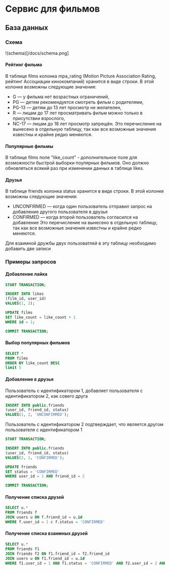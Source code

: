 # Сервис для фильмов

## База данных

### Схема
!(schema)[/docs/schema.png]

#### Рейтинг фильма

В таблице films колонка mpa_rating (Motion Picture Association Rating, рейтинг Ассоциации кинокомпаний) хранится в виде строки.
В этой колонке возможны следующие значения:
- G — у фильма нет возрастных ограничений,
- PG — детям рекомендуется смотреть фильм с родителями,
- PG-13 — детям до 13 лет просмотр не желателен,
- R — лицам до 17 лет просматривать фильм можно только в присутствии взрослого,
- NC-17 — лицам до 18 лет просмотр запрещён.
Это перечисление на вынесено в отдельную таблицу, так как все возможные значения известны и крайне редко меняются.

#### Популярные фильмы

В таблице films поле "like_count" - дополнительное поле для возможности быстрой выборки поулярных фильмов. Оно должно обновляться всякий раз при изменении данных в таблице likes. 

#### Друзья

В таблице friends колонка status хранится в виде строки.
В этой колонке возможны следующие значения:
- UNCONFIRMED — когда один пользователь отправил запрос на добавление другого пользователя в друзья
- CONFIRMED — когда второй пользователь согласился на добавление
Это перечисление на вынесено в отдельную таблицу, так как все возможные значения известны и крайне редко меняются.

Для взаимной дружбы двух пользоватлей в эту таблицу необходимо добавить две записи


### Примеры запросов

#### Добавление лайка

```sql
START TRANSACTION;

INSERT INTO likes
(film_id, user_id)
VALUES(1, 2);

UPDATE films
SET like_count = like_count + 1
WHERE id = 1;

COMMIT TRANSACTION;
```
#### Выбор популярных фильмов

```sql
SELECT *
FROM films 
ORDER BY like_count DESC
limit 5
```

#### Добавление в друзья

Пользователь с идентификатором 1, добавляет пользователя с идентификатором 2, как совего друга
```sql
INSERT INTO public.friends
(user_id, friend_id, status)
VALUES(1, 2, 'UNCONFIRMED');
```

Пользователь с идентификатором 2 подтверждает, что является другом пользователя с идентификатором 1

```sql
START TRANSACTION;

INSERT INTO public.friends
(user_id, friend_id, status)
VALUES(2, 1, 'CONFIRMED');

UPDATE friends
SET status = 'CONFIRMED'
WHERE user_id = 1 AND friend_id = 2

COMMIT TRANSACTION;
```

#### Получение списка друзей

```sql
SELECT u.*
FROM friends f
JOIN users u ON f.friend_id = u.id 
WHERE f.user_id = 1 c f.status = 'CONFIRMED'
```

#### Получение списка взаимных друзей

```sql
SELECT u.*
FROM friends f1
JOIN friends f2 ON f1.friend_id = f2.friend_id
JOIN users u ON f1.friend_id = u.id 
WHERE f1.user_id = 1 AND f1.status = 'CONFIRMED' AND f2.user_id = 2 AND f2.status = 'CONFIRMED'
```



